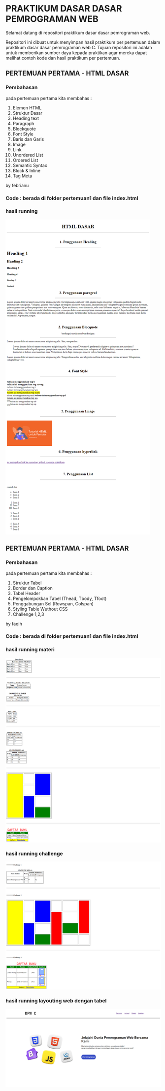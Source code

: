 
# PRAKTIKUM DASAR DASAR PEMROGRAMAN WEB
Selamat datang di repositori praktikum dasar dasar pemrograman web.

Repositori ini dibuat untuk menyimpan hasil praktikum per pertemuan dalam praktikum dasar dasar pemrograman web C. Tujuan repositori ini adalah untuk memberikan sumber daya kepada praktikan agar mereka dapat melihat contoh kode dan hasil praktikum per pertemuan.

## PERTEMUAN PERTAMA - HTML DASAR

### Pembahasan
pada pertemuan pertama kita membahas :
1. Elemen HTML
2. Struktur Dasar
3. Heading text
4. Paragraph
5. Blockquote
6. Font Style
7. Baris dan Garis
8. Image
9. Link
10. Unordered List
11. Ordered List
12. Semantic Syntax
13. Block & Inline
14. Tag Meta

by febrianu

### Code : berada di folder pertemuan1 dan file index.html
### hasil running
![hasil running pertemuan 1](pertemuan1/assets/hasil%20running.png)

## PERTEMUAN PERTAMA - HTML DASAR

### Pembahasan
pada pertemuan pertama kita membahas :
1. Struktur Tabel
2. Border dan Caption
3. Tabel Header
4. Pengelompokkan Tabel (Thead, Tbody, Tfoot)
5. Penggabungan Sel (Rowspan, Colspan)
6. Styling Table Wuthout CSS
7. Challenge 1,2,3


by faqih

### Code : berada di folder pertemuan1 dan file index.html
### hasil running materi
![hasil running pertemuan 1](pertemuan2/assets/Materi-HTML-Table.png)

### hasil running challenge
![hasil running pertemuan 1](pertemuan2/assets/Challenge-HTML-Table.png)

### hasil running layouting web dengan tabel
![hasil running pertemuan 1](pertemuan2/assets/layouting-web-with-table.png)


